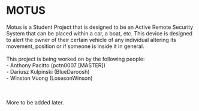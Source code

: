 # MOTUS

Motus is a Student Project that is designed to be an Active Remote Security System that can be placed within a car, a boat, etc. This device is designed to alert the owner of their certain vehicle of any individual altering its movement, position or if someone is inside it in general.
<br><br>This project is being worked on by the following people:
<br>- Anthony Pacitto (pctn0007 [MASTER])
<br>- Dariusz Kulpinski (BlueDaroosh)
<br>- Winston Vuong (LosesonWinson)

<br><br>More to be added later.
